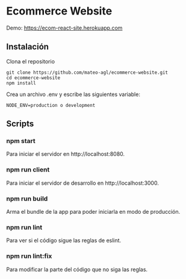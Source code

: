 # Ecommerce Website
Demo: https://ecom-react-site.herokuapp.com

## Instalación

Clona el repositorio
```
git clone https://github.com/mateo-agl/ecommerce-website.git
cd ecommerce-website
npm install
```
Crea un archivo .env y escribe las siguientes variable:
```
NODE_ENV=production o development
```

## Scripts

### npm start
Para iniciar el servidor en http://localhost:8080.

### npm run client
Para iniciar el servidor de desarrollo en http://localhost:3000.

### npm run build
Arma el bundle de la app para poder iniciarla en modo de producción.

### npm run lint
Para ver si el código sigue las reglas de eslint.

### npm run lint:fix
Para modificar la parte del código que no siga las reglas.
